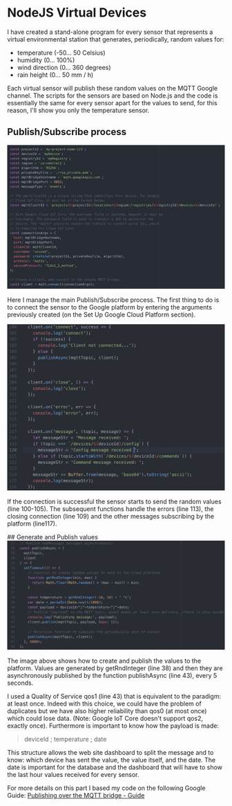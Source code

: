 # NodeJS Virtual Devices
I have created a stand-alone program for every sensor that represents a virtual environmental station that generates, periodically, random values for:

* temperature (-50... 50 Celsius)
* humidity (0... 100%)
* wind direction (0... 360 degrees)
* rain height (0... 50 mm / h)

Each virtual sensor will publish these random values on the MQTT Google channel. The scripts for the sensors are based on Node.js and the code is essentially the same for every sensor apart for the values to send, for this reason, I'll show you only the temperature sensor.

## Publish/Subscribe process
![img](../img/connection.jpeg)

Here I manage the main Publish/Subscribe process. The first thing to do is to connect the sensor to the Google platform by entering the arguments previously created (on the Set Up Google Cloud Platform section).

![img](../img/subscribe.png)

If the connection is successful the sensor starts to send the random values (line 100-105). The subsequent functions handle the errors (line 113), the closing connection (line 109) and the other messages subscribing by the platform (line117).

## Generate and Publish values
![img](../img/publish.png)

The image above shows how to create and publish the values to the platform. Values are generated by getRndInteger (line 38) and then they are asynchronously published by the function publishAsync (line 43), every 5 seconds.

I used a Quality of Service qos1 (line 43) that is equivalent to the paradigm: at least once. Indeed with this choice, we could have the problem of duplicates but we have also higher reliability than qos0 (at most once) which could lose data. (Note: Google IoT Core doesn't support qos2, exactly once).
Furthermore is important to know how the payload is made:

> deviceId ; temperature ; date

This structure allows the web site dashboard to split the message and to know: which device has sent the value, the value itself, and the date. The date is important for the database and the dashboard that will have to show the last hour values received for every sensor.

For more details on this part I based my code on the following Google Guide: [Publishing over the MQTT bridge - Guide](https://cloud.google.com/iot/docs/how-tos/mqtt-bridge#publishing_telemetry_events)